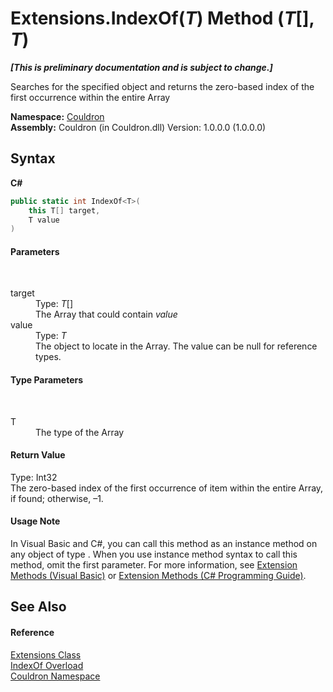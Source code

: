 # Extensions.IndexOf(*T*) Method (*T*[], *T*)
 _**\[This is preliminary documentation and is subject to change.\]**_

Searches for the specified object and returns the zero-based index of the first occurrence within the entire Array

**Namespace:**&nbsp;<a href="N_Couldron">Couldron</a><br />**Assembly:**&nbsp;Couldron (in Couldron.dll) Version: 1.0.0.0 (1.0.0.0)

## Syntax

**C#**<br />
``` C#
public static int IndexOf<T>(
	this T[] target,
	T value
)

```


#### Parameters
&nbsp;<dl><dt>target</dt><dd>Type: *T*[]<br />The Array that could contain *value*</dd><dt>value</dt><dd>Type: *T*<br />The object to locate in the Array. The value can be null for reference types.</dd></dl>

#### Type Parameters
&nbsp;<dl><dt>T</dt><dd>The type of the Array</dd></dl>

#### Return Value
Type: Int32<br />The zero-based index of the first occurrence of item within the entire Array, if found; otherwise, –1.

#### Usage Note
In Visual Basic and C#, you can call this method as an instance method on any object of type . When you use instance method syntax to call this method, omit the first parameter. For more information, see <a href="http://msdn.microsoft.com/en-us/library/bb384936.aspx">Extension Methods (Visual Basic)</a> or <a href="http://msdn.microsoft.com/en-us/library/bb383977.aspx">Extension Methods (C# Programming Guide)</a>.

## See Also


#### Reference
<a href="T_Couldron_Extensions">Extensions Class</a><br /><a href="Overload_Couldron_Extensions_IndexOf">IndexOf Overload</a><br /><a href="N_Couldron">Couldron Namespace</a><br />